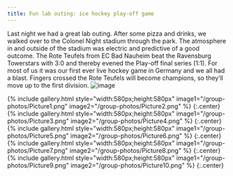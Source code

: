 ```yaml
---
title: Fun lab outing: ice hockey play-off game
---
```



Last night we had a great lab outing. After some pizza and drinks, we walked over to the Colonel Night stadium through the park. The atmosphere in and outside of the stadium was electric and predictive of a good outcome. The Rote Teufels from EC Bad Nauheim beat the Ravensburg Towerstars with 3:0 and thereby evened the Play-off final series (1:1). For most of us it was our first ever live hockey game in Germany and we all had a blast. Fingers crossed the Rote Teufels will become champions, so they’ll move up to the first division. ![image](https://user-images.githubusercontent.com/114193939/233064811-570ece9f-d113-44ae-90fa-1ebb3d3b29e5.png)

{% include gallery.html style="width:580px;height:580px" image1="/group-photos/Picture1.png" image2="/group-photos/Picture2.png" %} {:.center}
{% include gallery.html style="width:580px;height:580px" image1="/group-photos/Picture3.png" image2="/group-photos/Picture4.png" %} {:.center}
{% include gallery.html style="width:580px;height:580px" image1="/group-photos/Picture5.png" image2="/group-photos/Picture6.png" %} {:.center}
{% include gallery.html style="width:580px;height:580px" image1="/group-photos/Picture7.png" image2="/group-photos/Picture8.png" %} {:.center}
{% include gallery.html style="width:580px;height:580px" image1="/group-photos/Picture9.png" image2="/group-photos/Picture10.png" %} {:.center}
